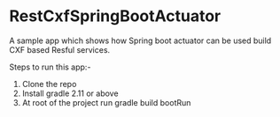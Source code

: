 # RestCxfSpringBootActuator

A sample app which shows how Spring boot actuator can be used build CXF based Resful services.

Steps to run this app:-

1) Clone the repo
2) Install gradle 2.11 or above
3) At root of the project run gradle build bootRun

